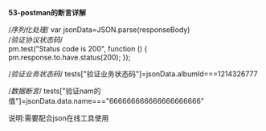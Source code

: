 **53-postman的断言详解**

/*序列化处理*/
var jsonData=JSON.parse(responseBody)     
/*验证协议状态码*/                          
pm.test("Status code is 200", function () {
    pm.response.to.have.status(200);
});

/*验证业务状态码*/
tests["验证业务状态码"]=jsonData.albumId===1214326777

/*数据断言*/
tests["验证nam的值"]=jsonData.data.name==="666666666666666666666"

说明:需要配合json在线工具使用



